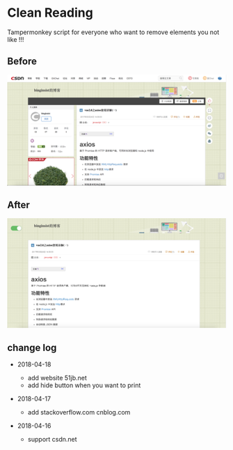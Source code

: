 # Clean Reading
Tampermonkey script for everyone who want to remove elements you not like !!!


## Before


![Before](https://raw.githubusercontent.com/monlyu/CleanReading/master/img/before.png)


## After

![Before](https://raw.githubusercontent.com/monlyu/CleanReading/master/img/after.png)


## change log

* 2018-04-18 
    * add website 51jb.net 
    * add hide button when you want to print
    
* 2018-04-17 
    * add stackoverflow.com cnblog.com

* 2018-04-16
    * support csdn.net    